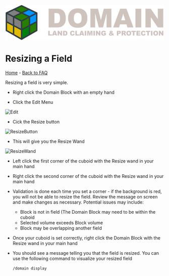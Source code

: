 ![Domain](/images/domain_alt_small.png)

# Resizing a Field

[Home](https://torpkev.github.io/domain_docs) - [Back to FAQ](https://torpkev.github.io/domain_docs/faq)

Resizing a field is very simple.

- Right click the Domain Block with an empty hand

- Click the Edit Menu

 ![Edit](https://torpkev.github.io/domain_docs/images/edit_button.png)

- Cick the Resize button

 ![ResizeButton](https://torpkev.github.io/domain_docs/images/resize_button.png)
 
- This will give you the Resize Wand

 ![ResizeWand](https://torpkev.github.io/domain_docs/images/resize_wand.png)

- Left click the first corner of the cuboid with the Resize wand in your main hand

- Right click the second corner of the cuboid with the Resize wand in your main hand

- Validation is done each time you set a corner - if the background is red, you will not be able to resize the field.  Review the message on screen and make changes as necessary.
  Potential issues may include:
  - Block is not in field (The Domain Block may need to be within the cuboid
  - Selected volume exceeds Block volume
  - Block may be overlapping another field

- Once your cuboid is set correctly, right click the Domain Block with the Resize wand in your main hand

- You should see a message telling you that the field is resized.  You can use the following command to visualize your resized field

      /domain display
      
 
